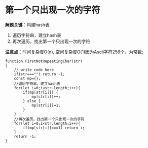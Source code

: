 # 第一个只出现一次的字符

**解题关键**：构建hash表

1. 遍历字符串，建立hash表
2. 再次遍历，找出第一个只出现一次的字符

**注意点**：时间复杂度O(n), 空间复杂度O(1)因为Ascii字符256个，为常数;

```
function FirstNotRepeatingChar(str)
{
    // write code here
    if(str==="") return -1;
    const mp={};
    //遍历字符串，建立hash表
    for(let i=0;i<str.length;i++){
        if(mp[str[i]]) {
            mp[str[i]]++;
        } else {
            mp[str[i]]=1;
        }
    }
    //再次遍历，找出第一个只出现一次的字符
    for(let i=0;i<str.length;i++){
        if(mp[str[i]]===1) return i;
    }
    return -1;
}
```

